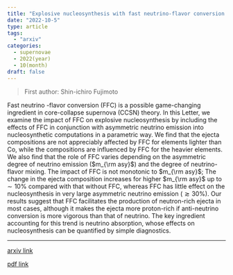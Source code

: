 ```yaml
---
title: "Explosive nucleosynthesis with fast neutrino-flavor conversion in core-collapse supernovae"
date: "2022-10-5"
type: article
tags:
  - "arxiv"
categories:
  - supernovae
  - 2022(year)
  - 10(month)
draft: false
---
```

> First author: Shin-ichiro Fujimoto

 Fast neutrino -flavor conversion (FFC) is a possible game-changing ingredient
in core-collapse supernova (CCSN) theory. In this Letter, we examine the impact
of FFC on explosive nucleosynthesis by including the effects of FFC in
conjunction with asymmetric neutrino emission into nucleosynthetic computations
in a parametric way. We find that the ejecta compositions are not appreciably
affected by FFC for elements lighter than Co, while the compositions are
influenced by FFC for the heavier elements. We also find that the role of FFC
varies depending on the asymmetric degree of neutrino emission ($m_{\rm asy}$)
and the degree of neutrino-flavor mixing. The impact of FFC is not monotonic to
$m_{\rm asy}$; The change in the ejecta composition increases for higher
$m_{\rm asy}$ up to $\sim 10\%$ compared with that without FFC, whereas FFC has
little effect on the nucleosynthesis in very large asymmetric neutrino emission
($\gtrsim 30 \%$). Our results suggest that FFC facilitates the production of
neutron-rich ejecta in most cases, although it makes the ejecta more
proton-rich if anti-neutrino conversion is more vigorous than that of neutrino.
The key ingredient accounting for this trend is neutrino absorption, whose
effects on nucleosynthesis can be quantified by simple diagnostics.

---
[arxiv link](http://arxiv.org/abs/2210.02106v2)

[pdf link](http://arxiv.org/pdf/2210.02106v2)